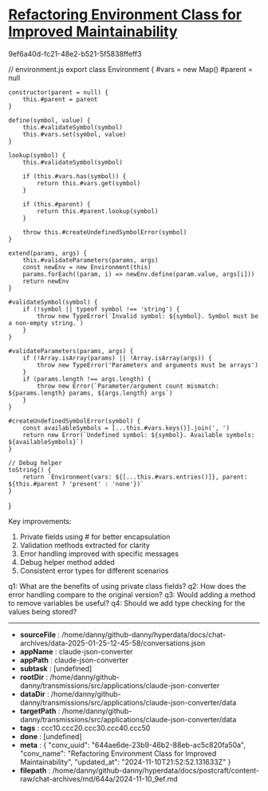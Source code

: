 # [Refactoring Environment Class for Improved Maintainability](https://claude.ai/chat/644ae6de-23b9-46b2-88eb-ac5c820fa50a)

9ef6a40d-fc21-48e2-b521-5f5838ffeff3

 

<antArtifact identifier="refactored-environment" type="application/vnd.ant.code" language="javascript" title="Refactored Environment Class">
// environment.js
export class Environment {
    #vars = new Map()
    #parent = null

    constructor(parent = null) {
        this.#parent = parent
    }

    define(symbol, value) {
        this.#validateSymbol(symbol)
        this.#vars.set(symbol, value)
    }

    lookup(symbol) {
        this.#validateSymbol(symbol)
        
        if (this.#vars.has(symbol)) {
            return this.#vars.get(symbol)
        }
        
        if (this.#parent) {
            return this.#parent.lookup(symbol)
        }
        
        throw this.#createUndefinedSymbolError(symbol)
    }

    extend(params, args) {
        this.#validateParameters(params, args)
        const newEnv = new Environment(this)
        params.forEach((param, i) => newEnv.define(param.value, args[i]))
        return newEnv
    }

    #validateSymbol(symbol) {
        if (!symbol || typeof symbol !== 'string') {
            throw new TypeError(`Invalid symbol: ${symbol}. Symbol must be a non-empty string.`)
        }
    }

    #validateParameters(params, args) {
        if (!Array.isArray(params) || !Array.isArray(args)) {
            throw new TypeError('Parameters and arguments must be arrays')
        }
        if (params.length !== args.length) {
            throw new Error(`Parameter/argument count mismatch: ${params.length} params, ${args.length} args`)
        }
    }

    #createUndefinedSymbolError(symbol) {
        const availableSymbols = [...this.#vars.keys()].join(', ')
        return new Error(`Undefined symbol: ${symbol}. Available symbols: ${availableSymbols}`)
    }

    // Debug helper
    toString() {
        return `Environment(vars: ${[...this.#vars.entries()]}, parent: ${this.#parent ? 'present' : 'none'})`
    }
}
</antArtifact>

Key improvements:
1. Private fields using # for better encapsulation
2. Validation methods extracted for clarity
3. Error handling improved with specific messages
4. Debug helper method added
5. Consistent error types for different scenarios

q1: What are the benefits of using private class fields?
q2: How does the error handling compare to the original version?
q3: Would adding a method to remove variables be useful?
q4: Should we add type checking for the values being stored?

---

* **sourceFile** : /home/danny/github-danny/hyperdata/docs/chat-archives/data-2025-01-25-12-45-58/conversations.json
* **appName** : claude-json-converter
* **appPath** : claude-json-converter
* **subtask** : [undefined]
* **rootDir** : /home/danny/github-danny/transmissions/src/applications/claude-json-converter
* **dataDir** : /home/danny/github-danny/transmissions/src/applications/claude-json-converter/data
* **targetPath** : /home/danny/github-danny/transmissions/src/applications/claude-json-converter/data
* **tags** : ccc10.ccc20.ccc30.ccc40.ccc50
* **done** : [undefined]
* **meta** : {
  "conv_uuid": "644ae6de-23b9-46b2-88eb-ac5c820fa50a",
  "conv_name": "Refactoring Environment Class for Improved Maintainability",
  "updated_at": "2024-11-10T21:52:52.131633Z"
}
* **filepath** : /home/danny/github-danny/hyperdata/docs/postcraft/content-raw/chat-archives/md/644a/2024-11-10_9ef.md